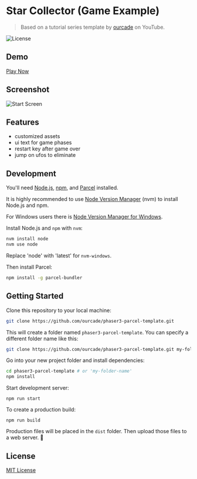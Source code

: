 # Star Collector (Game Example)
> Based on a tutorial series template by [ourcade](https://youtube.com/playlist?list=PLNwtXgWIx3ri6Bbouc4uUGk2bdDzNA1eP) on YouTube.

![License](https://img.shields.io/badge/license-MIT-green)

## Demo

[Play Now](https://brandonwingerair.github.io/platformer-game-phaser-ts/)

## Screenshot

![Start Screen](https://i.ibb.co/mc2DmXj/Brandon-Winger-Air.png)

## Features

- customized assets
- ui text for game phases
- restart key after game over
- jump on ufos to eliminate

## Development

You'll need [Node.js](https://nodejs.org/en/), [npm](https://www.npmjs.com/), and [Parcel](https://parceljs.org/) installed.

It is highly recommended to use [Node Version Manager](https://github.com/nvm-sh/nvm) (nvm) to install Node.js and npm.

For Windows users there is [Node Version Manager for Windows](https://github.com/coreybutler/nvm-windows).

Install Node.js and `npm` with `nvm`:

```bash
nvm install node
nvm use node
```

Replace 'node' with 'latest' for `nvm-windows`.

Then install Parcel:

```bash
npm install -g parcel-bundler
```

## Getting Started

Clone this repository to your local machine:

```bash
git clone https://github.com/ourcade/phaser3-parcel-template.git
```

This will create a folder named `phaser3-parcel-template`. You can specify a different folder name like this:

```bash
git clone https://github.com/ourcade/phaser3-parcel-template.git my-folder-name
```

Go into your new project folder and install dependencies:

```bash
cd phaser3-parcel-template # or 'my-folder-name'
npm install
```

Start development server:

```
npm run start
```

To create a production build:

```
npm run build
```

Production files will be placed in the `dist` folder. Then upload those files to a web server. 🎉

## License

[MIT License](https://github.com/ourcade/phaser3-parcel-template/blob/master/LICENSE)